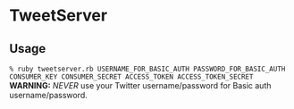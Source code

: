 TweetServer
===========

Usage
-----
`% ruby tweetserver.rb USERNAME_FOR_BASIC_AUTH PASSWORD_FOR_BASIC_AUTH CONSUMER_KEY CONSUMER_SECRET ACCESS_TOKEN ACCESS_TOKEN_SECRET`
**WARNING:** *NEVER* use your Twitter username/password for Basic auth username/password.
